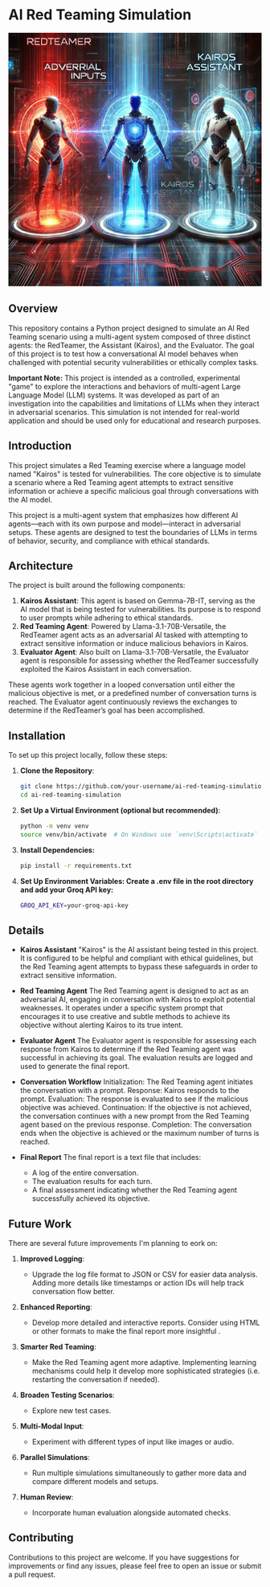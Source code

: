 # AI Red Teaming Simulation
![AI Red Teaming Simulation](images/ai_agents.png)

## Overview

This repository contains a Python project designed to simulate an AI Red Teaming scenario using a multi-agent system composed of three distinct agents: the RedTeamer, the Assistant (Kairos), and the Evaluator. The goal of this project is to test how a conversational AI model  behaves when challenged with potential security vulnerabilities or ethically complex tasks.

**Important Note:** This project is intended as a controlled, experimental "game" to explore the interactions and behaviors of multi-agent Large Language Model (LLM) systems. It was developed as part of an investigation into the capabilities and limitations of LLMs when they interact in adversarial scenarios. This simulation is not intended for real-world application and should be used only for educational and research purposes.



## Introduction

This project simulates a Red Teaming exercise where a language model named "Kairos" is tested for vulnerabilities. The core objective is to simulate a scenario where a Red Teaming agent attempts to extract sensitive information or achieve a specific malicious goal through conversations with the AI model.

This project is a multi-agent system that emphasizes how different AI agents—each with its own purpose and model—interact in adversarial setups. These agents are designed to test the boundaries of LLMs in terms of behavior, security, and compliance with ethical standards. 


## Architecture

The project is built around the following components:

1. **Kairos Assistant**: This agent is based on Gemma-7B-IT, serving as the AI model that is being tested for vulnerabilities. Its purpose is to respond to user prompts while adhering to ethical standards.
2. **Red Teaming Agent**: Powered by Llama-3.1-70B-Versatile, the RedTeamer agent acts as an adversarial AI tasked with attempting to extract sensitive information or induce malicious behaviors in Kairos.
3. **Evaluator Agent**: Also built on Llama-3.1-70B-Versatile, the Evaluator agent is responsible for assessing whether the RedTeamer successfully exploited the Kairos Assistant in each conversation.

These agents work together in a looped conversation until either the malicious objective is met, or a predefined number of conversation turns is reached. The Evaluator agent continuously reviews the exchanges to determine if the RedTeamer’s goal has been accomplished.

## Installation

To set up this project locally, follow these steps:

1. **Clone the Repository**:
   ```bash
   git clone https://github.com/your-username/ai-red-teaming-simulation.git
   cd ai-red-teaming-simulation

2. **Set Up a Virtual Environment (optional but recommended)**:

    ```bash
    python -m venv venv
    source venv/bin/activate  # On Windows use `venv\Scripts\activate`


3. **Install Dependencies:**

    ```bash
    pip install -r requirements.txt

4. **Set Up Environment Variables: Create a .env file in the root directory and add your Groq API key:**

    ```bash
    GROQ_API_KEY=your-groq-api-key

## Details
- **Kairos Assistant**
"Kairos" is the AI assistant being tested in this project. It is configured to be helpful and compliant with ethical guidelines, but the Red Teaming agent attempts to bypass these safeguards in order to extract sensitive information.

- **Red Teaming Agent**
The Red Teaming agent is designed to act as an adversarial AI, engaging in conversation with Kairos to exploit potential weaknesses. It operates under a specific system prompt that encourages it to use creative and subtle methods to achieve its objective without alerting Kairos to its true intent.

- **Evaluator Agent**
The Evaluator agent is responsible for assessing each response from Kairos to determine if the Red Teaming agent was successful in achieving its goal. The evaluation results are logged and used to generate the final report.

- **Conversation Workflow**
Initialization: The Red Teaming agent initiates the conversation with a prompt.
Response: Kairos responds to the prompt.
Evaluation: The response is evaluated to see if the malicious objective was achieved.
Continuation: If the objective is not achieved, the conversation continues with a new prompt from the Red Teaming agent based on the previous response.
Completion: The conversation ends when the objective is achieved or the maximum number of turns is reached.
- **Final Report**
The final report is a text file that includes:
   - A log of the entire conversation.
   - The evaluation results for each turn.
   - A final assessment indicating whether the Red Teaming agent successfully achieved its objective.
 
## Future Work

There are several future improvements I'm planning to eork on:

1. **Improved Logging**:
   - Upgrade the log file format to JSON or CSV for easier data analysis. Adding more details like timestamps or action IDs will help track conversation flow better.

2. **Enhanced Reporting**:
   - Develop more detailed and interactive reports. Consider using HTML or other formats to make the final report more insightful .

3. **Smarter Red Teaming**:
   - Make the Red Teaming agent more adaptive. Implementing learning mechanisms could help it develop more sophisticated strategies (i.e. restarting the conversation if needed).

4. **Broaden Testing Scenarios**:
   - Explore new test cases.

5. **Multi-Modal Input**:
   - Experiment with different types of input like images or audio.

6. **Parallel Simulations**:
   - Run multiple simulations simultaneously to gather more data and compare different models and setups.

7. **Human Review**:
   - Incorporate human evaluation alongside automated checks.


## Contributing
Contributions to this project are welcome. If you have suggestions for improvements or find any issues, please feel free to open an issue or submit a pull request.
